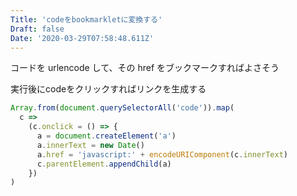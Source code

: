 ```yaml
---
Title: 'codeをbookmarkletに変換する'
Draft: false
Date: '2020-03-29T07:58:48.611Z'
---
```


コードを urlencode して、その href をブックマークすればよさそう

<!--more-->

実行後にcodeをクリックすればリンクを生成する

```javascript
Array.from(document.querySelectorAll('code')).map(
  c =>
    (c.onclick = () => {
      a = document.createElement('a')
      a.innerText = new Date()
      a.href = 'javascript:' + encodeURIComponent(c.innerText)
      c.parentElement.appendChild(a)
    })
)
```
